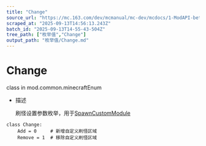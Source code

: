 ```yaml
---
title: "Change"
source_url: "https://mc.163.com/dev/mcmanual/mc-dev/mcdocs/1-ModAPI-beta/%E6%9E%9A%E4%B8%BE%E5%80%BC/Change.html"
scraped_at: "2025-09-13T14:56:13.243Z"
batch_id: "2025-09-13T14-55-43-504Z"
tree_path: ["枚举值","Change"]
output_path: "枚举值/Change.md"
---
```


#  Change

class in mod.common.minecraftEnum

*   描述
    
    刷怪设置参数枚举，用于[SpawnCustomModule](/接口/世界/生物生成#spawncustommodule)
    

```
class Change:
	Add = 0     # 新增自定义刷怪区域
	Remove = 1  # 移除自定义刷怪区域


```